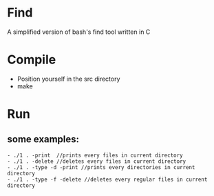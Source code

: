 # Find
A simplified version of bash's find tool written in C
# Compile
- Position yourself in the src directory
- make
# Run
## some examples:
```
- ./1 . -print  //prints every files in current directory
- ./1 . -delete //deletes every files in current directory
- ./1 . -type -d -print //prints every directories in current directory
- ./1 . -type -f -delete //deletes every regular files in current directory
```
